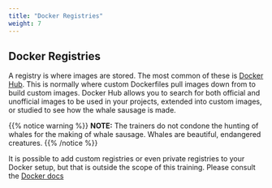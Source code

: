 ```yaml
---
title: "Docker Registries"
weight: 7
---
```


## Docker Registries

A registry is where images are stored. The most common of these is [Docker Hub](http://hub.docker.com). This is normally where custom Dockerfiles pull images down from to build custom images. Docker Hub allows you to search for both official and unofficial images to be used in your projects, extended into custom images, or studied to see how the whale sausage is made.

{{% notice warning %}}
**NOTE:** The trainers do not condone the hunting of whales for the making of whale sausage. Whales are beautiful, endangered creatures.
{{% /notice %}}

It is possible to add custom registries or even private registries to your Docker setup, but that is outside the scope of this training. Please consult the [Docker docs](http://docs.docker.com)
